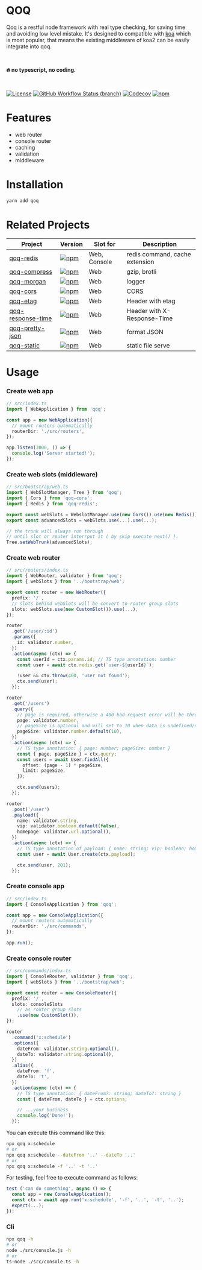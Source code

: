 # QOQ
Qoq is a restful node framework with real type checking, for saving time and avoiding low level mistake. It's designed to compatible with [koa](https://github.com/koajs/koa) which is most popular, that means the existing middleware of koa2 can be easily integrate into qoq.

<br>

**🔥 no typescript, no coding.**

<br>

[![License](https://img.shields.io/github/license/qoq-ts/qoq)](https://github.com/qoq-ts/qoq/blob/master/LICENSE)
[![GitHub Workflow Status (branch)](https://img.shields.io/github/workflow/status/qoq-ts/qoq/CI/master)](https://github.com/qoq-ts/qoq/actions)
[![Codecov](https://img.shields.io/codecov/c/github/qoq-ts/qoq)](https://codecov.io/gh/qoq-ts/qoq)
[![npm](https://img.shields.io/npm/v/qoq)](https://www.npmjs.com/package/qoq)

# Features

* web router
* console router
* caching
* validation
* middleware

# Installation

```bash
yarn add qoq
```

# Related Projects
| Project | Version | Slot for | Description |
| ------- | ------- | ------ | ------ |
| [qoq-redis](https://github.com/qoq-ts/qoq-redis) | [![npm](https://img.shields.io/npm/v/qoq-redis)](https://www.npmjs.com/package/qoq-redis) | Web, Console | redis command, cache extension |
| [qoq-compress](https://github.com/qoq-ts/qoq-compress) | [![npm](https://img.shields.io/npm/v/qoq-compress)](https://www.npmjs.com/package/qoq-compress) | Web | gzip, brotli |
| [qoq-morgan](https://github.com/qoq-ts/qoq-morgan) | [![npm](https://img.shields.io/npm/v/qoq-morgan)](https://www.npmjs.com/package/qoq-morgan) | Web | logger |
| [qoq-cors](https://github.com/qoq-ts/qoq-cors) | [![npm](https://img.shields.io/npm/v/qoq-cors)](https://www.npmjs.com/package/qoq-cors) | Web | CORS |
| [qoq-etag](https://github.com/qoq-ts/qoq-etag) | [![npm](https://img.shields.io/npm/v/qoq-etag)](https://www.npmjs.com/package/qoq-etag) | Web | Header with etag |
| [qoq-response-time](https://github.com/qoq-ts/qoq-response-time) | [![npm](https://img.shields.io/npm/v/qoq-response-time)](https://www.npmjs.com/package/qoq-response-time) | Web | Header with X-Response-Time |
| [qoq-pretty-json](https://github.com/qoq-ts/qoq-pretty-json) | [![npm](https://img.shields.io/npm/v/qoq-pretty-json)](https://www.npmjs.com/package/qoq-pretty-json) | Web | format JSON |
| [qoq-static](https://github.com/qoq-ts/qoq-static) | [![npm](https://img.shields.io/npm/v/qoq-static)](https://www.npmjs.com/package/qoq-static) | Web | static file serve |

# Usage
### Create web app
```typescript
// src/index.ts
import { WebApplication } from 'qoq';

const app = new WebApplication({
  // mount routers automatically
  routerDir: './src/routers',
});

app.listen(3000, () => {
  console.log('Server started!');
});
```
### Create web slots (middleware)
```typescript
// src/bootstrap/web.ts
import { WebSlotManager, Tree } from 'qoq';
import { Cors } from 'qoq-cors';
import { Redis } from 'qoq-redis';

export const webSlots = WebslotManager.use(new Cors()).use(new Redis()).use(...);
export const advancedSlots = webSlots.use(...).use(...);

// the trunk will always run through
// until slot or router interrput it ( by skip execute next() ).
Tree.setWebTrunk(advancedSlots);
```
### Create web router
```typescript
// src/routers/index.ts
import { WebRouter, validator } from 'qoq';
import { webSlots } from '../bootstrap/web';

export const router = new WebRouter({
  prefix: '/',
  // slots behind webSlots will be convert to router group slots
  slots: webSlots.use(new CustomSlot()).use(...),
});

router
  .get('/user/:id')
  .params({
    id: validator.number,
  })
  .action(async (ctx) => {
    const userId = ctx.params.id; // TS type annotation: number
    const user = await ctx.redis.get(`user-${userId}`);

    !user && ctx.throw(400, 'user not found');
    ctx.send(user);
  });

router
  .get('/users')
  .query({
    // page is required, otherwise a 400 bad-request error will be thrown.
    page: validator.number,
    // pageSize is optional and will set to 10 when data is undefined/null.
    pageSize: validator.number.default(10),
  })
  .action(async (ctx) => {
    // TS type annotation: { page: number; pageSize: number }
    const { page, pageSize } = ctx.query;
    const users = await User.findAll({
      offset: (page - 1) * pageSize,
      limit: pageSize,
    });

    ctx.send(users);
  });

router
  .post('/user')
  .payload({
    name: validator.string,
    vip: validator.boolean.default(false),
    homepage: validator.url.optional(),
  })
  .action(async (ctx) => {
    // TS type annotation of payload: { name: string; vip: boolean; homepage?: string }
    const user = await User.create(ctx.payload);

    ctx.send(user, 201);
  });
```

### Create console app
```typescript
// src/index.ts
import { ConsoleApplication } from 'qoq';

const app = new ConsoleApplication({
  // mount routers automatically
  routerDir: './src/commands',
});

app.run();
```

### Create console router
```typescript
// src/commands/index.ts
import { ConsoleRouter, validator } from 'qoq';
import { webSlots } from '../bootstrap/web';

export const router = new ConsoleRouter({
  prefix: '/',
  slots: consoleSlots
    // as router group slots
    .use(new CustomSlot()),
});

router
  .command('x:schedule')
  .options({
    dateFrom: validator.string.optional(),
    dateTo: validator.string.optional(),
  })
  .alias({
    dateFrom: 'f',
    dateTo: 't',
  })
  .action(async (ctx) => {
    // TS type annotation: { dateFrom?: string; dateTo?: string }
    const { dateFrom, dateTo } = ctx.options;

    // ...your business
    console.log('Done!');
  });
```
You can execute this command like this:
```bash
npx qoq x:schedule
# or
npx qoq x:schedule --dateFrom '..' --dateTo '..'
# or
npx qoq x:schedule -f '..' -t '..'
```
For testing, feel free to execute command as follows:
```typescript
test ('can do something', async () => {
  const app = new ConsoleApplication();
  const ctx = await app.run('x:schedule', '-f', '..', '-t', '..');
  expect(...);
});
```

### Cli
```bash
npx qoq -h
# or
node ./src/console.js -h
# or
ts-node ./src/console.ts -h
```
